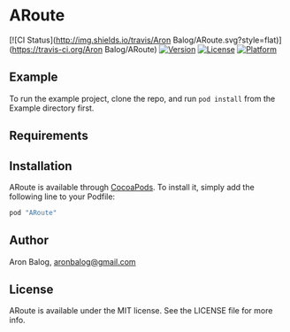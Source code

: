# ARoute

[![CI Status](http://img.shields.io/travis/Aron Balog/ARoute.svg?style=flat)](https://travis-ci.org/Aron Balog/ARoute)
[![Version](https://img.shields.io/cocoapods/v/ARoute.svg?style=flat)](http://cocoapods.org/pods/ARoute)
[![License](https://img.shields.io/cocoapods/l/ARoute.svg?style=flat)](http://cocoapods.org/pods/ARoute)
[![Platform](https://img.shields.io/cocoapods/p/ARoute.svg?style=flat)](http://cocoapods.org/pods/ARoute)

## Example

To run the example project, clone the repo, and run `pod install` from the Example directory first.

## Requirements

## Installation

ARoute is available through [CocoaPods](http://cocoapods.org). To install
it, simply add the following line to your Podfile:

```ruby
pod "ARoute"
```

## Author

Aron Balog, aronbalog@gmail.com

## License

ARoute is available under the MIT license. See the LICENSE file for more info.

